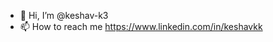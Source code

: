 - 👋 Hi, I’m @keshav-k3
- 📫 How to reach me https://www.linkedin.com/in/keshavkk

<!---
keshav-k3/keshav-k3 is a ✨ special ✨ repository because its `README.md` (this file) appears on your GitHub profile.
You can click the Preview link to take a look at your changes.
--->
